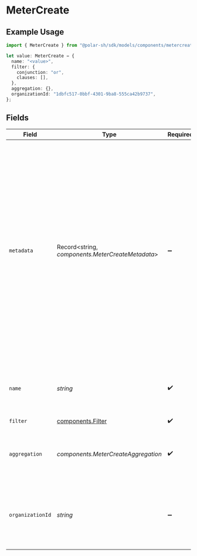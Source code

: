 # MeterCreate

## Example Usage

```typescript
import { MeterCreate } from "@polar-sh/sdk/models/components/metercreate.js";

let value: MeterCreate = {
  name: "<value>",
  filter: {
    conjunction: "or",
    clauses: [],
  },
  aggregation: {},
  organizationId: "1dbfc517-0bbf-4301-9ba8-555ca42b9737",
};
```

## Fields

| Field                                                                                                                                                                                                                                                                                        | Type                                                                                                                                                                                                                                                                                         | Required                                                                                                                                                                                                                                                                                     | Description                                                                                                                                                                                                                                                                                  | Example                                                                                                                                                                                                                                                                                      |
| -------------------------------------------------------------------------------------------------------------------------------------------------------------------------------------------------------------------------------------------------------------------------------------------- | -------------------------------------------------------------------------------------------------------------------------------------------------------------------------------------------------------------------------------------------------------------------------------------------- | -------------------------------------------------------------------------------------------------------------------------------------------------------------------------------------------------------------------------------------------------------------------------------------------- | -------------------------------------------------------------------------------------------------------------------------------------------------------------------------------------------------------------------------------------------------------------------------------------------- | -------------------------------------------------------------------------------------------------------------------------------------------------------------------------------------------------------------------------------------------------------------------------------------------- |
| `metadata`                                                                                                                                                                                                                                                                                   | Record<string, *components.MeterCreateMetadata*>                                                                                                                                                                                                                                             | :heavy_minus_sign:                                                                                                                                                                                                                                                                           | Key-value object allowing you to store additional information.<br/><br/>The key must be a string with a maximum length of **40 characters**.<br/>The value must be either:<br/><br/>* A string with a maximum length of **500 characters**<br/>* An integer<br/>* A boolean<br/><br/>You can store up to **50 key-value pairs**. |                                                                                                                                                                                                                                                                                              |
| `name`                                                                                                                                                                                                                                                                                       | *string*                                                                                                                                                                                                                                                                                     | :heavy_check_mark:                                                                                                                                                                                                                                                                           | The name of the meter. Will be shown on customer's invoices and usage.                                                                                                                                                                                                                       |                                                                                                                                                                                                                                                                                              |
| `filter`                                                                                                                                                                                                                                                                                     | [components.Filter](../../models/components/filter.md)                                                                                                                                                                                                                                       | :heavy_check_mark:                                                                                                                                                                                                                                                                           | N/A                                                                                                                                                                                                                                                                                          |                                                                                                                                                                                                                                                                                              |
| `aggregation`                                                                                                                                                                                                                                                                                | *components.MeterCreateAggregation*                                                                                                                                                                                                                                                          | :heavy_check_mark:                                                                                                                                                                                                                                                                           | The aggregation to apply on the filtered events to calculate the meter.                                                                                                                                                                                                                      |                                                                                                                                                                                                                                                                                              |
| `organizationId`                                                                                                                                                                                                                                                                             | *string*                                                                                                                                                                                                                                                                                     | :heavy_minus_sign:                                                                                                                                                                                                                                                                           | The ID of the organization owning the meter. **Required unless you use an organization token.**                                                                                                                                                                                              | 1dbfc517-0bbf-4301-9ba8-555ca42b9737                                                                                                                                                                                                                                                         |